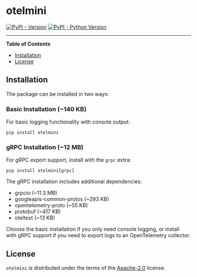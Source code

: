 # otelmini

[![PyPI - Version](https://img.shields.io/pypi/v/otelmini.svg)](https://pypi.org/project/otelmini)
[![PyPI - Python Version](https://img.shields.io/pypi/pyversions/otelmini.svg)](https://pypi.org/project/otelmini)

-----

**Table of Contents**

- [Installation](#installation)
- [License](#license)

## Installation

The package can be installed in two ways:

### Basic Installation (~140 KB)
For basic logging functionality with console output:
```console
pip install otelmini
```

### gRPC Installation (~12 MB)
For gRPC export support, install with the `grpc` extra:
```console
pip install otelmini[grpc]
```

The gRPC installation includes additional dependencies:
- grpcio (~11.3 MB)
- googleapis-common-protos (~293 KB)
- opentelemetry-proto (~55 KB)
- protobuf (~417 KB)
- oteltest (~13 KB)

Choose the basic installation if you only need console logging, or install with gRPC support if you need to export logs to an OpenTelemetry collector.

## License

`otelmini` is distributed under the terms of the [Apache-2.0](https://spdx.org/licenses/Apache-2.0.html) license.
